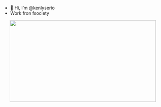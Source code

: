 - 👋 Hi, I’m @kenlyserio
- Work fron fsociety
<!---
kenlyserio/kenlyserio is a ✨ special ✨ repository because its `README.md` (this file) appears on your GitHub profile.
You can click the Preview link to take a look at your changes.
--->

<center><img src="https://media1.tenor.com/images/95aab09115c400bdf4eda3474cdd696e/tenor.gif?itemid=10668875" id="img" style="width: 460px; height: 259px;"></center>
